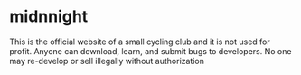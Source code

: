 # midnnight
This is the official website of a small cycling club and it is not used for profit. Anyone can download, learn, and submit bugs to developers. No one may re-develop or sell illegally without authorization
